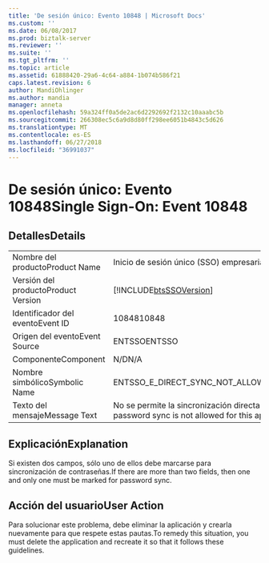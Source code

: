 ```yaml
---
title: 'De sesión único: Evento 10848 | Microsoft Docs'
ms.custom: ''
ms.date: 06/08/2017
ms.prod: biztalk-server
ms.reviewer: ''
ms.suite: ''
ms.tgt_pltfrm: ''
ms.topic: article
ms.assetid: 61888420-29a6-4c64-a884-1b074b586f21
caps.latest.revision: 6
author: MandiOhlinger
ms.author: mandia
manager: anneta
ms.openlocfilehash: 59a324ff0a5de2ac6d2292692f2132c10aaabc5b
ms.sourcegitcommit: 266308ec5c6a9d8d80ff298ee6051b4843c5d626
ms.translationtype: MT
ms.contentlocale: es-ES
ms.lasthandoff: 06/27/2018
ms.locfileid: "36991037"
---
```

# <a name="single-sign-on-event-10848"></a><span data-ttu-id="008f9-102">De sesión único: Evento 10848</span><span class="sxs-lookup"><span data-stu-id="008f9-102">Single Sign-On: Event 10848</span></span>
## <a name="details"></a><span data-ttu-id="008f9-103">Detalles</span><span class="sxs-lookup"><span data-stu-id="008f9-103">Details</span></span>  
  
|                 |                                                                                            |
|-----------------|--------------------------------------------------------------------------------------------|
|  <span data-ttu-id="008f9-104">Nombre del producto</span><span class="sxs-lookup"><span data-stu-id="008f9-104">Product Name</span></span>   |                                 <span data-ttu-id="008f9-105">Inicio de sesión único (SSO) empresarial</span><span class="sxs-lookup"><span data-stu-id="008f9-105">Enterprise Single Sign-On</span></span>                                  |
| <span data-ttu-id="008f9-106">Versión del producto</span><span class="sxs-lookup"><span data-stu-id="008f9-106">Product Version</span></span> |                 [!INCLUDE[btsSSOVersion](../includes/btsssoversion-md.md)]                 |
|    <span data-ttu-id="008f9-107">Identificador del evento</span><span class="sxs-lookup"><span data-stu-id="008f9-107">Event ID</span></span>     |                                           <span data-ttu-id="008f9-108">10848</span><span class="sxs-lookup"><span data-stu-id="008f9-108">10848</span></span>                                            |
|  <span data-ttu-id="008f9-109">Origen del evento</span><span class="sxs-lookup"><span data-stu-id="008f9-109">Event Source</span></span>   |                                           <span data-ttu-id="008f9-110">ENTSSO</span><span class="sxs-lookup"><span data-stu-id="008f9-110">ENTSSO</span></span>                                           |
|    <span data-ttu-id="008f9-111">Componente</span><span class="sxs-lookup"><span data-stu-id="008f9-111">Component</span></span>    |                                            <span data-ttu-id="008f9-112">N/D</span><span class="sxs-lookup"><span data-stu-id="008f9-112">N/A</span></span>                                             |
|  <span data-ttu-id="008f9-113">Nombre simbólico</span><span class="sxs-lookup"><span data-stu-id="008f9-113">Symbolic Name</span></span>  |                         <span data-ttu-id="008f9-114">ENTSSO_E_DIRECT_SYNC_NOT_ALLOWED_AMBIGUOUS</span><span class="sxs-lookup"><span data-stu-id="008f9-114">ENTSSO_E_DIRECT_SYNC_NOT_ALLOWED_AMBIGUOUS</span></span>                         |
|  <span data-ttu-id="008f9-115">Texto del mensaje</span><span class="sxs-lookup"><span data-stu-id="008f9-115">Message Text</span></span>   | <span data-ttu-id="008f9-116">No se permite la sincronización directa de contraseñas de la aplicación porque sus campos son ambiguos.</span><span class="sxs-lookup"><span data-stu-id="008f9-116">Direct password sync is not allowed for this application because its fields are ambiguous.</span></span> |
  
## <a name="explanation"></a><span data-ttu-id="008f9-117">Explicación</span><span class="sxs-lookup"><span data-stu-id="008f9-117">Explanation</span></span>  
 <span data-ttu-id="008f9-118">Si existen dos campos, sólo uno de ellos debe marcarse para sincronización de contraseñas.</span><span class="sxs-lookup"><span data-stu-id="008f9-118">If there are more than two fields, then one and only one must be marked for password sync.</span></span>  
  
## <a name="user-action"></a><span data-ttu-id="008f9-119">Acción del usuario</span><span class="sxs-lookup"><span data-stu-id="008f9-119">User Action</span></span>  
 <span data-ttu-id="008f9-120">Para solucionar este problema, debe eliminar la aplicación y crearla nuevamente para que respete estas pautas.</span><span class="sxs-lookup"><span data-stu-id="008f9-120">To remedy this situation, you must delete the application and recreate it so that it follows these guidelines.</span></span>